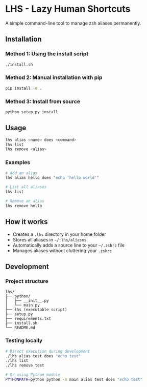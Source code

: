 # LHS - Lazy Human Shortcuts

A simple command-line tool to manage zsh aliases permanently.

## Installation

### Method 1: Using the install script
```bash
./install.sh
```

### Method 2: Manual installation with pip
```bash
pip install -e .
```

### Method 3: Install from source
```bash
python setup.py install
```

## Usage

```bash
lhs alias <name> does <command>
lhs list
lhs remove <alias>
```

### Examples

```bash
# Add an alias
lhs alias hello does "echo 'hello world'"

# List all aliases
lhs list

# Remove an alias
lhs remove hello
```

## How it works

- Creates a `.lhs` directory in your home folder
- Stores all aliases in `~/.lhs/aliases`
- Automatically adds a source line to your `~/.zshrc` file
- Manages aliases without cluttering your `.zshrc`

## Development

### Project structure
```
lhs/
├── python/
│   ├── __init__.py
│   └── main.py
├── lhs (executable script)
├── setup.py
├── requirements.txt
├── install.sh
└── README.md
```

### Testing locally
```bash
# Direct execution during development
./lhs alias test does "echo test"
./lhs list
./lhs remove test

# Or using Python module
PYTHONPATH=python python -m main alias test does "echo test"
``` 